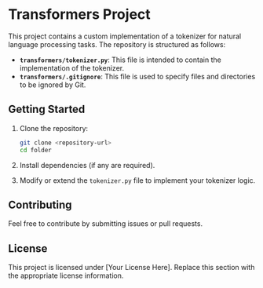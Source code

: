 # Transformers Project

This project contains a custom implementation of a tokenizer for natural language processing tasks. The repository is structured as follows:

- **`transformers/tokenizer.py`**: This file is intended to contain the implementation of the tokenizer.
- **`transformers/.gitignore`**: This file is used to specify files and directories to be ignored by Git.

## Getting Started

1. Clone the repository:
   ```bash
   git clone <repository-url>
   cd folder
   ```

2. Install dependencies (if any are required).
 
3. Modify or extend the `tokenizer.py` file to implement your tokenizer logic.

## Contributing

Feel free to contribute by submitting issues or pull requests.

## License

This project is licensed under [Your License Here]. Replace this section with the appropriate license information.
